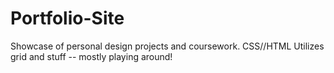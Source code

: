 # Portfolio-Site

Showcase of personal design projects and coursework.
CSS//HTML
Utilizes grid and stuff -- mostly playing around!
